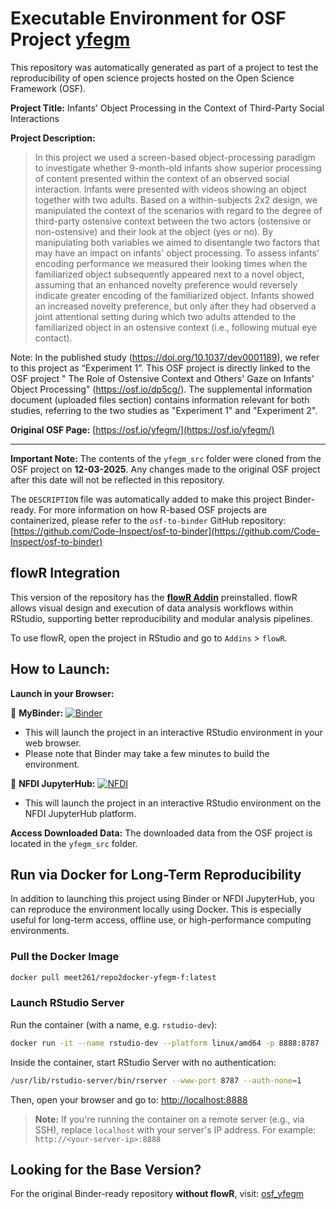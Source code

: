 # Executable Environment for OSF Project [yfegm](https://osf.io/yfegm/)

This repository was automatically generated as part of a project to test the reproducibility of open science projects hosted on the Open Science Framework (OSF).

**Project Title:** Infants' Object Processing in the Context of Third-Party Social Interactions

**Project Description:**
> In this project we used a screen-based object-processing paradigm to investigate whether 9-month-old infants show superior processing of content presented within the context of an observed social interaction. Infants were presented with videos showing an object together with two adults. Based on a within-subjects 2x2 design, we manipulated the context of the scenarios with regard to the degree of third-party ostensive context between the two actors (ostensive or non-ostensive) and their look at the object (yes or no). By manipulating both variables we aimed to disentangle two factors that may have an impact on infants' object processing. To assess infants’ encoding performance we measured their looking times when the familiarized object subsequently appeared next to a novel object, assuming that an enhanced novelty preference would reversely indicate greater encoding of the familiarized object. Infants showed an increased novelty preference, but only after they had observed a joint attentional setting during which two adults attended to the familiarized object in an ostensive context (i.e., following mutual eye contact).

Note: In the published study (https://doi.org/10.1037/dev0001189), we refer to this project as “Experiment 1”. This OSF project is directly linked to the OSF project " The Role of Ostensive Context and Others' Gaze on Infants' Object Processing" (https://osf.io/dp5cg/). The supplemental information document (uploaded files section) contains information relevant for both studies, referring to the two studies as "Experiment 1" and "Experiment 2". 



**Original OSF Page:** [https://osf.io/yfegm/](https://osf.io/yfegm/)

---

**Important Note:** The contents of the `yfegm_src` folder were cloned from the OSF project on **12-03-2025**. Any changes made to the original OSF project after this date will not be reflected in this repository.

The `DESCRIPTION` file was automatically added to make this project Binder-ready. For more information on how R-based OSF projects are containerized, please refer to the `osf-to-binder` GitHub repository: [https://github.com/Code-Inspect/osf-to-binder](https://github.com/Code-Inspect/osf-to-binder)

## flowR Integration

This version of the repository has the **[flowR Addin](https://github.com/flowr-analysis/rstudio-addin-flowr)** preinstalled. flowR allows visual design and execution of data analysis workflows within RStudio, supporting better reproducibility and modular analysis pipelines.

To use flowR, open the project in RStudio and go to `Addins` > `flowR`.

## How to Launch:

**Launch in your Browser:**

🚀 **MyBinder:** [![Binder](https://mybinder.org/badge_logo.svg)](https://mybinder.org/v2/gh/code-inspect-binder/osf_yfegm-f/HEAD?urlpath=rstudio)

   * This will launch the project in an interactive RStudio environment in your web browser.
   * Please note that Binder may take a few minutes to build the environment.

🚀 **NFDI JupyterHub:** [![NFDI](https://nfdi-jupyter.de/images/nfdi_badge.svg)](https://hub.nfdi-jupyter.de/r2d/gh/code-inspect-binder/osf_yfegm-f/HEAD?urlpath=rstudio)

   * This will launch the project in an interactive RStudio environment on the NFDI JupyterHub platform.

**Access Downloaded Data:**
The downloaded data from the OSF project is located in the `yfegm_src` folder.

## Run via Docker for Long-Term Reproducibility

In addition to launching this project using Binder or NFDI JupyterHub, you can reproduce the environment locally using Docker. This is especially useful for long-term access, offline use, or high-performance computing environments.

### Pull the Docker Image

```bash
docker pull meet261/repo2docker-yfegm-f:latest
```

### Launch RStudio Server

Run the container (with a name, e.g. `rstudio-dev`):
```bash
docker run -it --name rstudio-dev --platform linux/amd64 -p 8888:8787 --user root meet261/repo2docker-yfegm-f bash
```

Inside the container, start RStudio Server with no authentication:
```bash
/usr/lib/rstudio-server/bin/rserver --www-port 8787 --auth-none=1
```

Then, open your browser and go to: [http://localhost:8888](http://localhost:8888)

> **Note:** If you're running the container on a remote server (e.g., via SSH), replace `localhost` with your server's IP address.
> For example: `http://<your-server-ip>:8888`

## Looking for the Base Version?

For the original Binder-ready repository **without flowR**, visit:
[osf_yfegm](https://github.com/code-inspect-binder/osf_yfegm)

